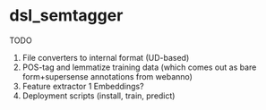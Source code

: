 # dsl_semtagger
TODO 
1. File converters to internal format (UD-based)
2. POS-tag and lemmatize training data (which comes out as bare form+supersense annotations from webanno)
3. Feature extractor
  1 Embeddings?
5. Deployment scripts (install, train, predict)
